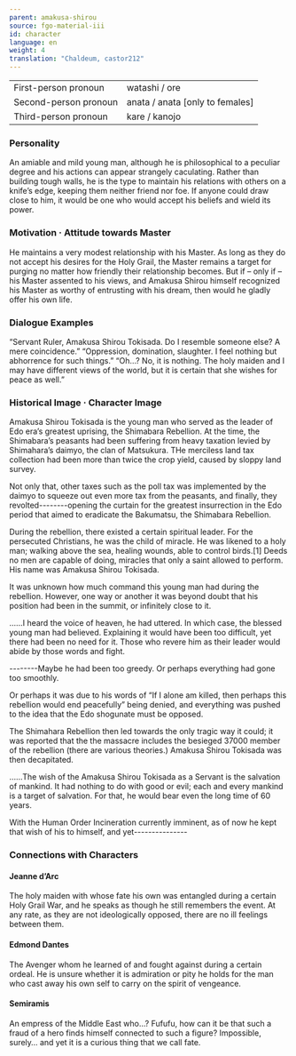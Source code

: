 ```yaml
---
parent: amakusa-shirou
source: fgo-material-iii
id: character
language: en
weight: 4
translation: "Chaldeum, castor212"
---
```


<table>
  <tr><td>First-person pronoun</td><td>watashi / ore</td></tr>
  <tr><td>Second-person pronoun</td><td>anata / anata [only to females]</td></tr>
  <tr><td>Third-person pronoun</td><td>kare / kanojo</td></tr>
</table> 

### Personality

An amiable and mild young man, although he is philosophical to a peculiar degree and his actions can appear strangely caculating. Rather than building tough walls, he is the type to maintain his relations with others on a knife’s edge, keeping them neither friend nor foe. If anyone could draw close to him, it would be one who would accept his beliefs and wield its power.

### Motivation · Attitude towards Master

He maintains a very modest relationship with his Master. As long as they do not accept his desires for the Holy Grail, the Master remains a target for purging no matter how friendly their relationship becomes. But if – only if – his Master assented to his views, and Amakusa Shirou himself recognized his Master as worthy of entrusting with his dream, then would he gladly offer his own life.

### Dialogue Examples

“Servant Ruler, Amakusa Shirou Tokisada. Do I resemble someone else? A mere coincidence.”
“Oppression, domination, slaughter. I feel nothing but abhorrence for such things.”
“Oh…? No, it is nothing. The holy maiden and I may have different views of the world, but it is certain that she wishes for peace as well.”

### Historical Image · Character Image

Amakusa Shirou Tokisada is the young man who served as the leader of Edo era’s greatest uprising, the Shimabara Rebellion. At the time, the Shimabara’s peasants had been suffering from heavy taxation levied by Shimahara’s daimyo, the clan of Matsukura. THe merciless land tax collection had been more than twice the crop yield, caused by sloppy land survey.

Not only that, other taxes such as the poll tax was implemented by the daimyo to squeeze out even more tax from the peasants, and finally, they revolted--------opening the curtain for the greatest insurrection in the Edo period that aimed to eradicate the Bakumatsu, the Shimabara Rebellion.

During the rebellion, there existed a certain spiritual leader.
For the persecuted Christians, he was the child of miracle.
He was likened to a holy man; walking above the sea, healing wounds, able to control birds.[1]
Deeds no men are capable of doing, miracles that only a saint allowed to perform.
His name was Amakusa Shirou Tokisada.

It was unknown how much command this young man had during the rebellion.
However, one way or another it was beyond doubt that his position had been in the summit, or infinitely close to it.

……I heard the voice of heaven, he had uttered.
In which case, the blessed young man had believed. Explaining it would have been too difficult, yet there had been no need for it.
Those who revere him as their leader would abide by those words and fight.

--------Maybe he had been too greedy. Or perhaps everything had gone too smoothly.

Or perhaps it was due to his words of “If I alone am killed, then perhaps this rebellion would end peacefully” being denied, and everything was pushed to the idea that the Edo shogunate must be opposed.

The Shimahara Rebellion then led towards the only tragic way it could; it was reported that the the massacre includes the besieged 37000 member of the rebellion (there are various theories.)
Amakusa Shirou Tokisada was then decapitated.

……The wish of the Amakusa Shirou Tokisada as a Servant is the salvation of mankind.
It had nothing to do with good or evil; each and every mankind is a target of salvation.
For that, he would bear even the long time of 60 years.

With the Human Order Incineration currently imminent, as of now he kept that wish of his to himself, and yet---------------

### Connections with Characters

#### Jeanne d’Arc

The holy maiden with whose fate his own was entangled during a certain Holy Grail War, and he speaks as though he still remembers the event. At any rate, as they are not ideologically opposed, there are no ill feelings between them.

#### Edmond Dantes

The Avenger whom he learned of and fought against during a certain ordeal. He is unsure whether it is admiration or pity he holds for the man who cast away his own self to carry on the spirit of vengeance.

#### Semiramis

An empress of the Middle East who…? Fufufu, how can it be that such a fraud of a hero finds himself connected to such a figure? Impossible, surely… and yet it is a curious thing that we call fate.
